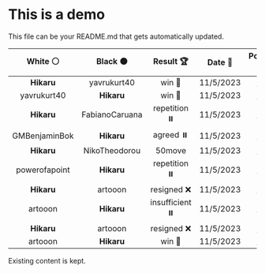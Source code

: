 # This is a demo

This file can be your README.md that gets automatically updated.

<!--START_SECTION:chessStats-->
<!-- Automatically generated with https://github.com/Balastrong/chess-stats-action -->

| White ⚪ | Black ⚫ | Result 🏆 | Date 📅 | Position 🗺️ |
|:---:|:---:|:---:|:---:|:---:|
| **Hikaru** | yavrukurt40 | win 🥇 | 11/5/2023 | <a href="http://www.ee.unb.ca/cgi-bin/tervo/fen.pl?select=3r2k1/1ppr1N1p/p3pQp1/4P3/2P3P1/1P5P/1P3K2/3Rn3 b - -">Link</a> |
| yavrukurt40 | **Hikaru** | win 🥇 | 11/5/2023 | <a href="http://www.ee.unb.ca/cgi-bin/tervo/fen.pl?select=Q7/4r1k1/1p6/p1p3N1/P1Pp4/1P1qp3/7K/4q3 w - -">Link</a> |
| **Hikaru** | FabianoCaruana | repetition ⏸️ | 11/5/2023 | <a href="http://www.ee.unb.ca/cgi-bin/tervo/fen.pl?select=8/8/3bN1kp/8/5p2/2Bn1K2/1P5P/8 w - -">Link</a> |
| GMBenjaminBok | **Hikaru** | agreed ⏸️ | 11/5/2023 | <a href="http://www.ee.unb.ca/cgi-bin/tervo/fen.pl?select=r5k1/p3qp1p/1pn1pp2/2r5/Q7/P3PN2/1P3PPP/3RKR2 w - -">Link</a> |
| **Hikaru** | NikoTheodorou | 50move  | 11/5/2023 | <a href="http://www.ee.unb.ca/cgi-bin/tervo/fen.pl?select=1r6/8/8/K6R/2k5/1n6/8/8 w - -">Link</a> |
| powerofapoint | **Hikaru** | repetition ⏸️ | 11/5/2023 | <a href="http://www.ee.unb.ca/cgi-bin/tervo/fen.pl?select=r6k/pp5p/2pp2p1/4nq2/1PPQp3/4P1P1/P4P1P/3R1RK1 w - -">Link</a> |
| **Hikaru** | artooon | resigned ❌ | 11/5/2023 | <a href="http://www.ee.unb.ca/cgi-bin/tervo/fen.pl?select=2kr3r/1pp2bp1/p1p1np2/4p2p/1Pq1P1P1/P1NP1P1P/2PK4/R2Q3R w - -">Link</a> |
| artooon | **Hikaru** | insufficient ⏸️ | 11/5/2023 | <a href="http://www.ee.unb.ca/cgi-bin/tervo/fen.pl?select=8/8/8/5K2/8/8/8/2k5 w - -">Link</a> |
| **Hikaru** | artooon | resigned ❌ | 11/5/2023 | <a href="http://www.ee.unb.ca/cgi-bin/tervo/fen.pl?select=8/5r2/R4rk1/1p6/4K2P/8/8/8 w - -">Link</a> |
| artooon | **Hikaru** | win 🥇 | 11/5/2023 | <a href="http://www.ee.unb.ca/cgi-bin/tervo/fen.pl?select=k3q3/1p6/p6P/8/8/PP6/K2p1p2/8 w - -">Link</a> |

<!--END_SECTION:chessStats-->

Existing content is kept.
